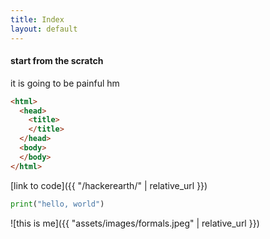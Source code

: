 ```yaml
---
title: Index
layout: default
---
```


#### start from the scratch

it is going to be painful hm


``` html
<html>
  <head>
	<title>
	</title>
  </head>
  <body>
  </body>
</html>
```

[link to code]({{ "/hackerearth/" | relative_url }})


``` python
print("hello, world")
```

![this is me]({{ "assets/images/formals.jpeg" | relative_url }})
